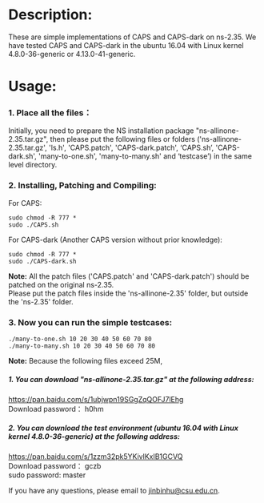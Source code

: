 # Description: 
  
These are simple implementations of CAPS and CAPS-dark on ns-2.35.
We have tested CAPS and CAPS-dark in the ubuntu 16.04 with Linux kernel 4.8.0-36-generic or 4.13.0-41-generic.
  
# Usage:
  
### 1. Place all the files： 

Initially, you need to prepare the NS installation package "ns-allinone-2.35.tar.gz", then please put the following files or folders ('ns-allinone-2.35.tar.gz', 'ls.h', 'CAPS.patch', 'CAPS-dark.patch', ‘CAPS.sh’, 'CAPS-dark.sh', 'many-to-one.sh', 'many-to-many.sh' and ‘testcase’) in the same level directory.
  
### 2. Installing, Patching and Compiling:
	
For CAPS:

	sudo chmod -R 777 *
	sudo ./CAPS.sh
	
For CAPS-dark (Another CAPS version without prior knowledge):
 	
	sudo chmod -R 777 *
	sudo ./CAPS-dark.sh
	
**Note:** All the patch files ('CAPS.patch' and 'CAPS-dark.patch') should be patched on the original ns-2.35.  
Please put the patch files inside the 'ns-allinone-2.35' folder, but outside the 'ns-2.35' folder. 
  
### 3. Now you can run the simple testcases:

	./many-to-one.sh 10 20 30 40 50 60 70 80
	./many-to-many.sh 10 20 30 40 50 60 70 80
	
	
**Note:** Because the following files exceed 25M,   
##### 1. You can download "ns-allinone-2.35.tar.gz" at the following address:
https://pan.baidu.com/s/1ubjwpn19SGgZqQOFJ7lEhg          
Download password： h0hm 

##### 2. You can download the test environment (ubuntu 16.04 with Linux kernel 4.8.0-36-generic) at the following address:
https://pan.baidu.com/s/1zzm32pk5YKivlKxIB1GCVQ      
Download password： gczb    
sudo password: master
 
If you have any questions, please email to jinbinhu@csu.edu.cn.  
